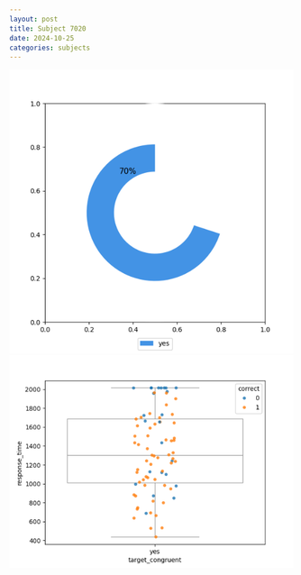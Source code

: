 ```yaml
---
layout: post
title: Subject 7020
date: 2024-10-25
categories: subjects
---
```


![](data/7020/run-14/7020_accuracy_target_congruence.png)
![](data/7020/run-14/7020_rt_congruence.png)

